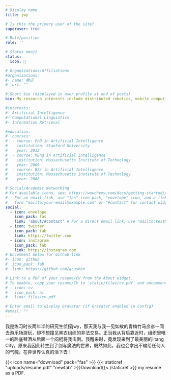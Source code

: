 ```yaml
---
# Display name
title: jwy

# Is this the primary user of the site?
superuser: true

# Role/position
role: ''

# Status emoji
status:
  icon: 🐷

# Organizations/Affiliations
#organizations:
#- name: 腾讯
#  url: ""

# Short bio (displayed in user profile at end of posts)
bio: My research interests include distributed robotics, mobile computing and programmable matter.

#interests:
#- Artificial Intelligence
#- Computational Linguistics
#- Information Retrieval

#education:
#  courses:
#  - course: PhD in Artificial Intelligence
#    institution: Stanford University
#    year: 2012
#  - course: MEng in Artificial Intelligence
#    institution: Massachusetts Institute of Technology
#    year: 2009
#  - course: BSc in Artificial Intelligence
#    institution: Massachusetts Institute of Technology
#    year: 2008

# Social/Academic Networking
# For available icons, see: https://wowchemy.com/docs/getting-started/page-builder/#icons
#   For an email link, use "fas" icon pack, "envelope" icon, and a link in the
#   form "mailto:your-email@example.com" or "#contact" for contact widget.
social:
  - icon: envelope
    icon_pack: fas
    link: 'about/#contact' # For a direct email link, use "mailto:test@example.org".
  - icon: twitter
    icon_pack: fab
    link: https://twitter.com
  - icon: instagram
    icon_pack: fab
    link: https://instagram.com
# Uncomment below for Github link
#- icon: github
#  icon_pack: fab
#  link: https://github.com/gcushen

# Link to a PDF of your resume/CV from the About widget.
# To enable, copy your resume/CV to `static/files/cv.pdf` and uncomment the lines below.
# - icon: cv
#   icon_pack: ai
#   link: files/cv.pdf

# Enter email to display Gravatar (if Gravatar enabled in Config)
#email: ""
---
```


我是练习时长两年半的研究生侦探jwy，那天我与我一见如故的青梅竹马彦彦一同去游乐场游玩，却不想撞见黑衣组织的非法交易。正当我从背后靠近时，组织里唯一的卧底琴酒从后面一个闷棍将我击倒。我醒来时，竟发现来到了最美丽的litang City。原来我因此转生到了剑与魔法的世界，既然如此，我也会拿出不输给任何人的气魄，在异世界认真的活下去！

{{< icon name="download" pack="fas" >}} {{< staticref "uploads/resume.pdf" "newtab" >}}Download{{< /staticref >}} my resumé as a PDF.
